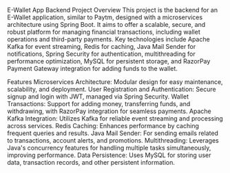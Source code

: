 E-Wallet App Backend
Project Overview
This project is the backend for an E-Wallet application, similar to Paytm, designed with a microservices architecture using Spring Boot. It aims to offer a scalable, secure, and robust platform for managing financial transactions, including wallet operations and third-party payments. Key technologies include Apache Kafka for event streaming, Redis for caching, Java Mail Sender for notifications, Spring Security for authentication, multithreading for performance optimization, MySQL for persistent storage, and RazorPay Payment Gateway integration for adding funds to the wallet.

Features
Microservices Architecture: Modular design for easy maintenance, scalability, and deployment.
User Registration and Authentication: Secure signup and login with JWT, managed via Spring Security.
Wallet Transactions: Support for adding money, transferring funds, and withdrawing, with RazorPay integration for seamless payments.
Apache Kafka Integration: Utilizes Kafka for reliable event streaming and processing across services.
Redis Caching: Enhances performance by caching frequent queries and results.
Java Mail Sender: For sending emails related to transactions, account alerts, and promotions.
Multithreading: Leverages Java's concurrency features for handling multiple tasks simultaneously, improving performance.
Data Persistence: Uses MySQL for storing user data, transaction records, and other persistent information.
